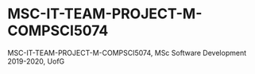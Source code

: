 # MSC-IT-TEAM-PROJECT-M-COMPSCI5074
MSC-IT-TEAM-PROJECT-M-COMPSCI5074, MSc Software Development 2019-2020, UofG
